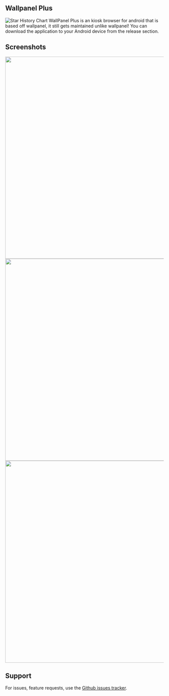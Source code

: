 ## Wallpanel Plus
<picture>
  <source
    media="(prefers-color-scheme: dark)"
    srcset="
      https://api.star-history.com/svg?repos=undebuggedprogrammer/wallpanel-plus&type=Date&theme=dark
    "
  />
  <source
    media="(prefers-color-scheme: light)"
    srcset="
      https://api.star-history.com/svg?repos=undebuggedprogrammer/wallpanel-plus&type=Date
    "
  />
  <img
    alt="Star History Chart"
    src="https://api.star-history.com/svg?repos=undebuggedprogrammer/wallpanel-plus&type=Date"
  />
</picture>
WallPanel Plus is an kiosk browser for android that is based off wallpanel, it still gets maintained unlike wallpanel! You can download the application to your Android device from the release section.

## Screenshots

<img src="img/dashboard2.png" width="640" />
<img src="img/dashboard3.png" width="640" />
<img src="img/dashboard1.png" width="640" />

## Support

For issues, feature requests, use the [Github issues tracker](https://github.com/thetimewalker/wallpanel-android/issues).
